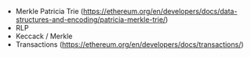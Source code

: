 - Merkle Patricia Trie (https://ethereum.org/en/developers/docs/data-structures-and-encoding/patricia-merkle-trie/)
- RLP
- Keccack / Merkle
- Transactions (https://ethereum.org/en/developers/docs/transactions/)

